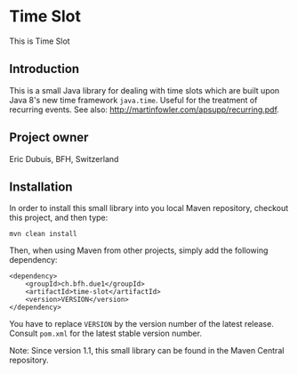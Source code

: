 # Time Slot

This is Time Slot

## Introduction

This is a small Java library for dealing with time slots which are built upon Java 8's new time framework ```java.time```. Useful for the treatment of recurring events. See also:
http://martinfowler.com/apsupp/recurring.pdf.

## Project owner

Eric Dubuis, BFH, Switzerland

## Installation

In order to install this small library into you local Maven repository, checkout this project, and then type:

```
mvn clean install
```

Then, when using Maven from other projects, simply add the following dependency:

```
<dependency>
    <groupId>ch.bfh.due1</groupId>
    <artifactId>time-slot</artifactId>
    <version>VERSION</version>
</dependency>
```

You have to replace `VERSION` by the version number of the latest release. Consult `pom.xml` for the latest stable version number.

Note: Since version 1.1, this small library can be found in the Maven Central repository.
